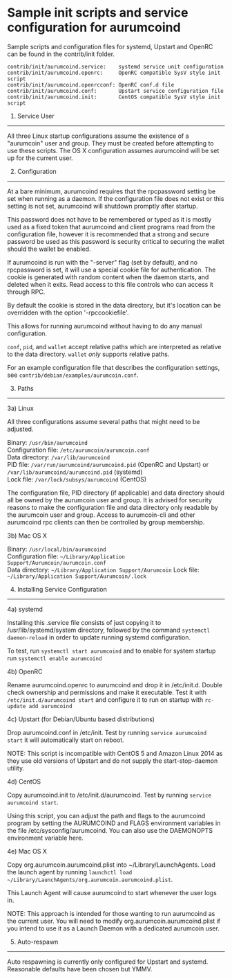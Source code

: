 Sample init scripts and service configuration for aurumcoind
==========================================================

Sample scripts and configuration files for systemd, Upstart and OpenRC
can be found in the contrib/init folder.

    contrib/init/aurumcoind.service:    systemd service unit configuration
    contrib/init/aurumcoind.openrc:     OpenRC compatible SysV style init script
    contrib/init/aurumcoind.openrcconf: OpenRC conf.d file
    contrib/init/aurumcoind.conf:       Upstart service configuration file
    contrib/init/aurumcoind.init:       CentOS compatible SysV style init script

1. Service User
---------------------------------

All three Linux startup configurations assume the existence of a "aurumcoin" user
and group.  They must be created before attempting to use these scripts.
The OS X configuration assumes aurumcoind will be set up for the current user.

2. Configuration
---------------------------------

At a bare minimum, aurumcoind requires that the rpcpassword setting be set
when running as a daemon.  If the configuration file does not exist or this
setting is not set, aurumcoind will shutdown promptly after startup.

This password does not have to be remembered or typed as it is mostly used
as a fixed token that aurumcoind and client programs read from the configuration
file, however it is recommended that a strong and secure password be used
as this password is security critical to securing the wallet should the
wallet be enabled.

If aurumcoind is run with the "-server" flag (set by default), and no rpcpassword is set,
it will use a special cookie file for authentication. The cookie is generated with random
content when the daemon starts, and deleted when it exits. Read access to this file
controls who can access it through RPC.

By default the cookie is stored in the data directory, but it's location can be overridden
with the option '-rpccookiefile'.

This allows for running aurumcoind without having to do any manual configuration.

`conf`, `pid`, and `wallet` accept relative paths which are interpreted as
relative to the data directory. `wallet` *only* supports relative paths.

For an example configuration file that describes the configuration settings,
see `contrib/debian/examples/aurumcoin.conf`.

3. Paths
---------------------------------

3a) Linux

All three configurations assume several paths that might need to be adjusted.

Binary:              `/usr/bin/aurumcoind`  
Configuration file:  `/etc/aurumcoin/aurumcoin.conf`  
Data directory:      `/var/lib/aurumcoind`  
PID file:            `/var/run/aurumcoind/aurumcoind.pid` (OpenRC and Upstart) or `/var/lib/aurumcoind/aurumcoind.pid` (systemd)  
Lock file:           `/var/lock/subsys/aurumcoind` (CentOS)  

The configuration file, PID directory (if applicable) and data directory
should all be owned by the aurumcoin user and group.  It is advised for security
reasons to make the configuration file and data directory only readable by the
aurumcoin user and group.  Access to aurumcoin-cli and other aurumcoind rpc clients
can then be controlled by group membership.

3b) Mac OS X

Binary:              `/usr/local/bin/aurumcoind`  
Configuration file:  `~/Library/Application Support/Aurumcoin/aurumcoin.conf`  
Data directory:      `~/Library/Application Support/Aurumcoin`
Lock file:           `~/Library/Application Support/Aurumcoin/.lock`

4. Installing Service Configuration
-----------------------------------

4a) systemd

Installing this .service file consists of just copying it to
/usr/lib/systemd/system directory, followed by the command
`systemctl daemon-reload` in order to update running systemd configuration.

To test, run `systemctl start aurumcoind` and to enable for system startup run
`systemctl enable aurumcoind`

4b) OpenRC

Rename aurumcoind.openrc to aurumcoind and drop it in /etc/init.d.  Double
check ownership and permissions and make it executable.  Test it with
`/etc/init.d/aurumcoind start` and configure it to run on startup with
`rc-update add aurumcoind`

4c) Upstart (for Debian/Ubuntu based distributions)

Drop aurumcoind.conf in /etc/init.  Test by running `service aurumcoind start`
it will automatically start on reboot.

NOTE: This script is incompatible with CentOS 5 and Amazon Linux 2014 as they
use old versions of Upstart and do not supply the start-stop-daemon utility.

4d) CentOS

Copy aurumcoind.init to /etc/init.d/aurumcoind. Test by running `service aurumcoind start`.

Using this script, you can adjust the path and flags to the aurumcoind program by
setting the AURUMCOIND and FLAGS environment variables in the file
/etc/sysconfig/aurumcoind. You can also use the DAEMONOPTS environment variable here.

4e) Mac OS X

Copy org.aurumcoin.aurumcoind.plist into ~/Library/LaunchAgents. Load the launch agent by
running `launchctl load ~/Library/LaunchAgents/org.aurumcoin.aurumcoind.plist`.

This Launch Agent will cause aurumcoind to start whenever the user logs in.

NOTE: This approach is intended for those wanting to run aurumcoind as the current user.
You will need to modify org.aurumcoin.aurumcoind.plist if you intend to use it as a
Launch Daemon with a dedicated aurumcoin user.

5. Auto-respawn
-----------------------------------

Auto respawning is currently only configured for Upstart and systemd.
Reasonable defaults have been chosen but YMMV.
